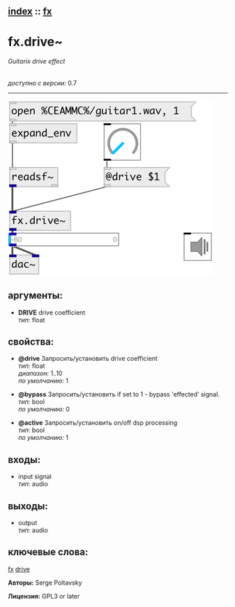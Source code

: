 [index](index.html) :: [fx](category_fx.html)
---

# fx.drive~

###### Guitarix drive effect

*доступно с версии:* 0.7

---




[![example](../examples/img/fx.drive~.jpg)](../examples/pd/fx.drive~.pd)



## аргументы:

* **DRIVE**
drive coefficient<br>
_тип:_ float<br>





## свойства:

* **@drive** 
Запросить/установить drive coefficient<br>
_тип:_ float<br>
_диапазон:_ 1..10<br>
_по умолчанию:_ 1<br>

* **@bypass** 
Запросить/установить if set to 1 - bypass &#39;effected&#39; signal.<br>
_тип:_ bool<br>
_по умолчанию:_ 0<br>

* **@active** 
Запросить/установить on/off dsp processing<br>
_тип:_ bool<br>
_по умолчанию:_ 1<br>



## входы:

* input signal<br>
_тип:_ audio



## выходы:

* output<br>
_тип:_ audio



## ключевые слова:

[fx](keywords/fx.html)
[drive](keywords/drive.html)






**Авторы:** Serge Poltavsky




**Лицензия:** GPL3 or later





